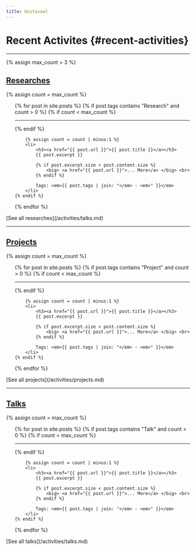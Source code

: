 ```yaml
---
title: Gustavowl
---
```

# Recent Activites {#recent-activities}
<hr>

{% assign max_count = 3 %}

## [Researches](/activities/researches.md)

{% assign count = max_count %}
<ul>
{% for post in site.posts %}
	{% if post.tags contains "Research" and count > 0 %}
		{% if count < max_count %}
			<hr>
		{% endif %}

		{% assign count = count | minus:1 %}
		<li>
			<h3><a href="{{ post.url }}">{{ post.title }}</a></h3>
			{{ post.excerpt }}

			{% if post.excerpt.size < post.content.size %}
				<big> <a href="{{ post.url }}">... More</a> </big> <br>
			{% endif %}

			Tags: <em>{{ post.tags | join: "</em> - <em>" }}</em>
		</li>
	{% endif %}
{% endfor %}

</ul>
[See all researches](/activities/talks.md)
<hr>

## [Projects](/activities/projects.md)
{% assign count = max_count %}
<ul>
{% for post in site.posts %}
	{% if post.tags contains "Project" and count > 0 %}
		{% if count < max_count %}
			<hr>
		{% endif %}

		{% assign count = count | minus:1 %}
		<li>
			<h3><a href="{{ post.url }}">{{ post.title }}</a></h3>
			{{ post.excerpt }}

			{% if post.excerpt.size < post.content.size %}
				<big> <a href="{{ post.url }}">... More</a> </big> <br>
			{% endif %}

			Tags: <em>{{ post.tags | join: "</em> - <em>" }}</em>
		</li>
	{% endif %}
{% endfor %}
</ul>
[See all projects](/activities/projects.md)
<hr>

## [Talks](/activities/talks.md)

{% assign count = max_count %}
<ul>
{% for post in site.posts %}
	{% if post.tags contains "Talk" and count > 0 %}
		{% if count < max_count %}
			<hr>
		{% endif %}

		{% assign count = count | minus:1 %}
		<li>
			<h3><a href="{{ post.url }}">{{ post.title }}</a></h3>
			{{ post.excerpt }}

			{% if post.excerpt.size < post.content.size %}
				<big> <a href="{{ post.url }}">... More</a> </big> <br>
			{% endif %}

			Tags: <em>{{ post.tags | join: "</em> - <em>" }}</em>
		</li>
	{% endif %}
{% endfor %}
</ul>
[See all talks](/activities/talks.md)
